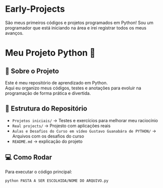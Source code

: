 # Early-Projects
São meus primeiros códigos e projetos programados em Python!
Sou um programador que está iniciando na área e irei registrar todos os meus avanços.

# Meu Projeto Python 🚀

## 🌟 Sobre o Projeto
Este é meu repositório de aprendizado em Python.  
Aqui eu organizo meus códigos, testes e anotações para evoluir na programação de forma prática e divertida.

## 📂 Estrutura do Repositório
- `Projetos iniciais/` → Testes e exercícios para melhorar meu raciocínio
- `Real projects/` → Projesto com aplicações reais
- `Aulas e Desafios do Curso em vídeo Gustavo Guanabára de PYTHON/` → Arquivos com os desafios do curso
- `README.md` → explicação do projeto

## 💻 Como Rodar
Para executar o código principal:
```bash
python PASTA A SER ESCOLHIDA/NOME DO ARQUIVO.py

